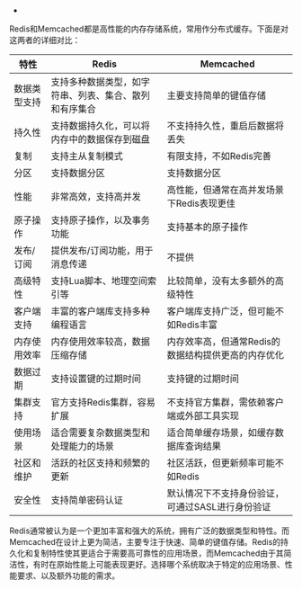 

- 

Redis和Memcached都是高性能的内存存储系统，常用作分布式缓存。下面是对这两者的详细对比：

| 特性         | Redis                                                  | Memcached                                           |
| ------------ | ------------------------------------------------------ | --------------------------------------------------- |
| 数据类型支持 | 支持多种数据类型，如字符串、列表、集合、散列和有序集合 | 主要支持简单的键值存储                              |
| 持久性       | 支持数据持久化，可以将内存中的数据保存到磁盘           | 不支持持久性，重启后数据将丢失                      |
| 复制         | 支持主从复制模式                                       | 有限支持，不如Redis完善                             |
| 分区         | 支持数据分区                                           | 支持数据分区                                        |
| 性能         | 非常高效，支持高并发                                   | 高性能，但通常在高并发场景下Redis表现更佳           |
| 原子操作     | 支持原子操作，以及事务功能                             | 支持基本的原子操作                                  |
| 发布/订阅    | 提供发布/订阅功能，用于消息传递                        | 不提供                                              |
| 高级特性     | 支持Lua脚本、地理空间索引等                            | 比较简单，没有太多额外的高级特性                    |
| 客户端支持   | 丰富的客户端库支持多种编程语言                         | 客户端库支持广泛，但可能不如Redis丰富               |
| 内存使用效率 | 内存使用效率较高，数据压缩存储                         | 内存效率高，但通常Redis的数据结构提供更高的内存优化 |
| 数据过期     | 支持设置键的过期时间                                   | 支持键的过期时间                                    |
| 集群支持     | 官方支持Redis集群，容易扩展                            | 不支持官方集群，需依赖客户端或外部工具实现          |
| 使用场景     | 适合需要复杂数据类型和处理能力的场景                   | 适合简单缓存场景，如缓存数据库查询结果              |
| 社区和维护   | 活跃的社区支持和频繁的更新                             | 社区活跃，但更新频率可能不如Redis                   |
| 安全性       | 支持简单密码认证                                       | 默认情况下不支持身份验证，可通过SASL进行身份验证    |

Redis通常被认为是一个更加丰富和强大的系统，拥有广泛的数据类型和特性。而Memcached在设计上更为简洁，主要专注于快速、简单的键值存储。Redis的持久化和复制特性使其更适合于需要高可靠性的应用场景，而Memcached由于其简洁性，有时在原始性能上可能表现更好。选择哪个系统取决于特定的应用场景、性能要求、以及额外功能的需求。